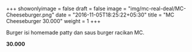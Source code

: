 +++
showonlyimage = false
draft = false
image = "img/mc-real-deal/MC-Cheeseburger.png"
date = "2016-11-05T18:25:22+05:30"
title = "MC Cheeseburger 30.000"
weight = 1
+++

Burger isi homemade patty dan saus burger racikan MC.

**30.000**